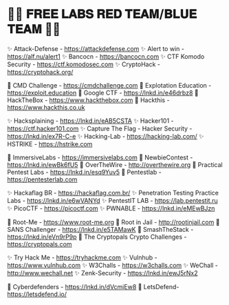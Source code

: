 # 🔴🔵 𝐅𝐑𝐄𝐄 𝐋𝐀𝐁𝐒 𝐑𝐄𝐃 𝐓𝐄𝐀𝐌/𝐁𝐋𝐔𝐄 𝐓𝐄𝐀𝐌 🔵🔴

✨ Attack-Defense - https://attackdefense.com
✨ Alert to win - https://alf.nu/alert1
✨ Bancocn - https://bancocn.com
✨ CTF Komodo Security - https://ctf.komodosec.com
✨ CryptoHack - https://cryptohack.org/

🔅 CMD Challenge - https://cmdchallenge.com
🔅 Explotation Education - https://exploit.education
🔅 Google CTF - https://lnkd.in/e46drbz8
🔅 HackTheBox - https://www.hackthebox.com
🔅 Hackthis - https://www.hackthis.co.uk

✨ Hacksplaining - https://lnkd.in/eAB5CSTA
✨ Hacker101 - https://ctf.hacker101.com
✨ Capture The Flag - Hacker Security - https://lnkd.in/ex7R-C-e
✨ Hacking-Lab - https://hacking-lab.com/
✨ HSTRIKE - https://hstrike.com

🔅 ImmersiveLabs - https://immersivelabs.com
🔅 NewbieContest - https://lnkd.in/ewBk6fU5
🔅 OverTheWire - http://overthewire.org
🔅 Practical Pentest Labs - https://lnkd.in/esq9Yuv5
🔅 Pentestlab - https://pentesterlab.com

✨ Hackaflag BR - https://hackaflag.com.br/
✨ Penetration Testing Practice Labs - https://lnkd.in/e6wVANYd
✨ PentestIT LAB - https://lab.pentestit.ru
✨ PicoCTF - https://picoctf.com
✨ PWNABLE - https://lnkd.in/eMEwBJzn

🔅 Root-Me - https://www.root-me.org
🔅 Root in Jail - http://rootinjail.com
🔅 SANS Challenger - https://lnkd.in/e5TAMawK
🔅 SmashTheStack - https://lnkd.in/eVn9rP9p
🔅 The Cryptopals Crypto Challenges - https://cryptopals.com

✨ Try Hack Me - https://tryhackme.com
✨ Vulnhub - https://www.vulnhub.com
✨ W3Challs - https://w3challs.com
✨ WeChall - http://www.wechall.net
✨ Zenk-Security - https://lnkd.in/ewJ5rNx2

🔰 Cyberdefenders - https://lnkd.in/dVcmjEw8
🔰 LetsDefend- https://letsdefend.io/
